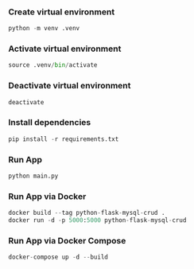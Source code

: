 ### Create virtual environment
```python
python -m venv .venv
```

### Activate virtual environment
```python
source .venv/bin/activate
```

### Deactivate virtual environment
```python
deactivate
```

### Install dependencies
```python
pip install -r requirements.txt
```

### Run App
```python
python main.py
```

### Run App via Docker
```python
docker build --tag python-flask-mysql-crud .
docker run -d -p 5000:5000 python-flask-mysql-crud
```

### Run App via Docker Compose
```python
docker-compose up -d --build
```